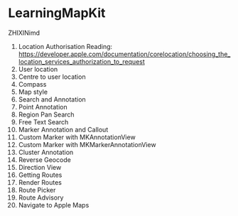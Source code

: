 # LearningMapKit
ZHIXINimd

1. Location Authorisation
    Reading: https://developer.apple.com/documentation/corelocation/choosing_the_location_services_authorization_to_request
2. User location
3. Centre to user location
4. Compass
5. Map style
6. Search and Annotation
7. Point Annotation
8. Region Pan Search
9. Free Text Search
10. Marker Annotation and Callout
11. Custom Marker with MKAnnotationView
12. Custom Marker with MKMarkerAnnotationView
13. Cluster Annotation
14. Reverse Geocode
15. Direction View
16. Getting Routes
17. Render Routes
18. Route Picker
19. Route Advisory
20. Navigate to Apple Maps
